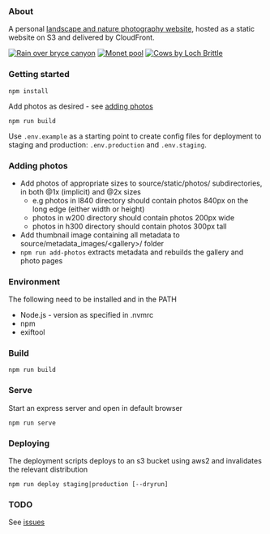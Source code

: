### About

A personal [landscape and nature photography website](https://www.markfisher.photo), hosted as a static website on S3 and delivered by CloudFront.

[![Rain over bryce canyon](https://production-markfisher-photo.s3.eu-west-2.amazonaws.com/photos/w200/rain-over-bryce-canyon.jpg)](https://www.markfisher.photo/landscapes/rain-over-bryce-canyon)
[![Monet pool](https://production-markfisher-photo.s3.eu-west-2.amazonaws.com/photos/w200/monet-pool.jpg)](https://www.markfisher.photo/plants/monet-pool)
[![Cows by Loch Brittle](https://production-markfisher-photo.s3.eu-west-2.amazonaws.com/photos/w200/cows-by-loch-brittle.jpg)](https://www.markfisher.photo/animals/cows-by-loch-brittle)

### Getting started

```
npm install
```

Add photos as desired - see [adding photos](#adding-photos)

```
npm run build
```

Use `.env.example` as a starting point to create config files for deployment to staging and production: `.env.production` and `.env.staging`.


### Adding photos

* Add photos of appropriate sizes to source/static/photos/ subdirectories, in both @1x (implicit) and @2x sizes
    * e.g photos in l840 directory should contain photos 840px on the long edge (either width or height)
    * photos in w200 directory should contain photos 200px wide
    * photos in h300 directory should contain photos 300px tall
* Add thumbnail image containing all metadata to source/metadata_images/&lt;gallery&gt;/ folder
* `npm run add-photos` extracts metadata and rebuilds the gallery and photo pages

### Environment

The following need to be installed and in the PATH

  * Node.js - version as specified in .nvmrc
  * npm
  * exiftool

### Build

```
npm run build
```

### Serve

Start an express server and open in default browser

```
npm run serve
```

### Deploying

The deployment scripts deploys to an s3 bucket using aws2 and invalidates the relevant distribution

```
npm run deploy staging|production [--dryrun]
```

### TODO

See [issues](https://github.com/muster-mark/mark-fisher-photography/issues)
